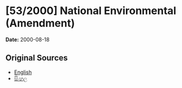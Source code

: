 # [53/2000] National Environmental (Amendment)

**Date:** 2000-08-18

## Original Sources

- [English](https://documents.gov.lk/view/acts/2000/8/53-2000_E.pdf)
- [සිංහල](https://documents.gov.lk/view/acts/2000/8/53-2000_S.pdf)
